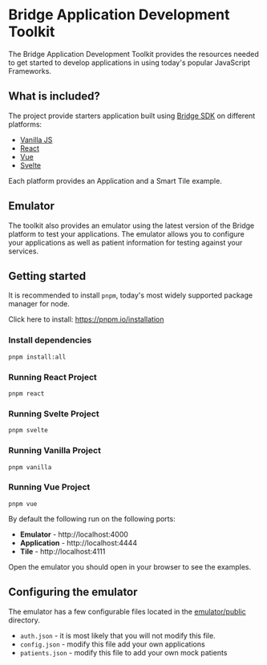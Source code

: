 # Bridge Application Development Toolkit

The Bridge Application Development Toolkit provides the resources needed to get started to develop applications in using
today's popular JavaScript Frameworks.

## What is included?

The project provide starters application built using [Bridge SDK](https://arrowhealth.github.io/bridge-sdk/) on different platforms:

- [Vanilla JS](vanilla)
- [React](react)
- [Vue](vue)
- [Svelte](svelte)

Each platform provides an Application and a Smart Tile example.

## Emulator

The toolkit also provides an emulator using the latest version of the Bridge platform to test your applications. The emulator
allows you to configure your applications as well as patient information for testing against your services.

## Getting started

It is recommended to install `pnpm`, today's most widely supported package manager for node.

Click here to install: https://pnpm.io/installation

### Install dependencies

```shell
pnpm install:all
```

### Running React Project

```shell
pnpm react
```

### Running Svelte Project

```shell
pnpm svelte
```

### Running Vanilla Project

```shell
pnpm vanilla
```

### Running Vue Project

```shell
pnpm vue
```

By default the following run on the following ports:

* **Emulator** -  http://localhost:4000
* **Application** - http://localhost:4444
* **Tile** - http://localhost:4111

Open the emulator you should open in your browser to see the examples.


## Configuring the emulator

The emulator has a few configurable files located in the [emulator/public](emulator/public) directory.

* `auth.json` - it is most likely that you will not modify this file.
* `config.json` - modify this file add your own applications
* `patients.json` - modify this file to add your own mock patients
